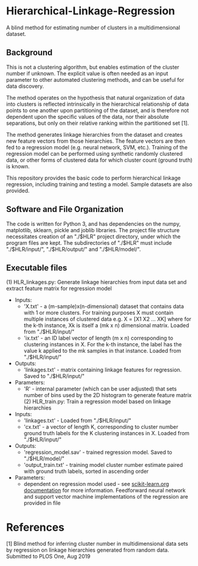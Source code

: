# Hierarchical-Linkage-Regression

A blind method for estimating number of clusters in a multidimensional dataset. 

## Background

This is not a clustering algorithm, but enables estimation of the cluster number if unknown. The explicit value is often needed as an input parameter to other automated clustering methods, and can be useful for data discovery.

The method operates on the hypothesis that natural organization of data into clusters is reflected intrinsically in the hierarchical relationship of data points to one another upon partitioning of the dataset, and is therefore not dependent upon the specific values of the data, nor their absolute separations, but only on their relative ranking within the partitioned set [1]. 

The method generates linkage hierarchies from the dataset and creates new feature vectors from those hierarchies. The feature vectors are then fed to a regression model (e.g. neural network, SVM, etc.). Training of the regression model can be performed using synthetic randomly clustered data, or other forms of clustered data for which cluster count (ground truth) is known.

This repository provides the basic code to perform hierarchical linkage regression, including training and testing a model. Sample datasets are also provided.

## Software and File Organization

The code is written for Python 3, and has dependencies on the numpy, matplotlib, sklearn, pickle and joblib libraries. The project file structure necessitates creation of an "./$HLR" project directory, under which the program files are kept. The subdirectories of "./$HLR" must include "./$HLR/input/", "./$HLR/output/" and "./$HLR/model/".

## Executable files
(1) HLR_linkages.py:  Generate linkage hierarchies from input data set and extract feature matrix for regression model
- Inputs: 
    - 'X.txt' - a (m-sample)x(n-dimensional) dataset that contains data with 1 or more clusters. For training purposes X must contain multiple instances of clustered data e.g. X = [X1 X2 ... XK] where for the k-th instance, Xk is itself a (mk x n) dimensional matrix. Loaded from "./$HLR/input/"
    - 'ix.txt' - an ID label vector of length (m x n) corresponding to clustering instances in X. For the k-th instance, the label has the value k applied to the mk samples in that instance. Loaded from "./$HLR/input/"
- Outputs: 
    - 'linkages.txt' - matrix containing linkage features for regression. Saved to "./$HLR/input/" 
- Parameters: 
    - 'R' - internal parameter (which can be user adjusted) that sets number of bins used by the 2D histogram to generate feature matrix
(2) HLR_train.py: Train a regression model based on linkage hierarchies
- Inputs: 
    - 'linkages.txt' - Loaded from "./$HLR/input/"
    - 'cx.txt' - a vector of length K, corresponding to cluster number ground truth labels for the K clustering instances in X. Loaded from "./$HLR/input/"
- Outputs: 
    - 'regression_model.sav' - trained regression model. Saved to "./$HLR/model/" 
    - 'output_train.txt' - training model cluster number estimate paired with ground truth labels, sorted in ascending order
- Parameters: 
    - dependent on regression model used - see [scikit-learn.org documentation](https://scikit-learn.org/stable/documentation.html) for more information. Feedforward neural network and support vector machine implementations of the regression are provided in file

# References
[1] Blind method for inferring cluster number in multidimensional data sets by regression on linkage hierarchies generated from random data. Submitted to PLOS One, Aug 2019
